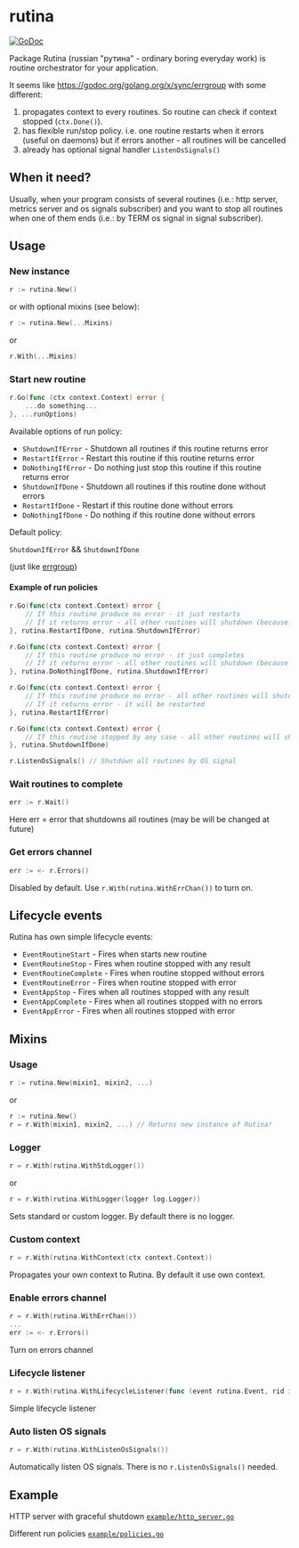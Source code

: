 # rutina

[![GoDoc](https://godoc.org/github.com/neonxp/rutina?status.svg)](https://godoc.org/github.com/neonxp/rutina)

Package Rutina (russian "рутина" - ordinary boring everyday work) is routine orchestrator for your application.

It seems like https://godoc.org/golang.org/x/sync/errgroup with some different:

1) propagates context to every routines. So routine can check if context stopped (`ctx.Done()`).
2) has flexible run/stop policy. i.e. one routine restarts when it errors (useful on daemons) but if errors another - all routines will be cancelled 
3) already has optional signal handler `ListenOsSignals()`

## When it need?

Usually, when your program consists of several routines (i.e.: http server, metrics server and os signals subscriber) and you want to stop all routines when one of them ends (i.e.: by TERM os signal in signal subscriber).

## Usage

### New instance

```go
r := rutina.New()
```

or with optional mixins (see below):

```go
r := rutina.New(...Mixins)
```
or
```go 
r.With(...Mixins)
```

### Start new routine

```go
r.Go(func (ctx context.Context) error {
    ...do something...
}, ...runOptions)
```

Available options of run policy:

* `ShutdownIfError` - Shutdown all routines if this routine returns error
* `RestartIfError` - Restart this routine if this routine returns error
* `DoNothingIfError` - Do nothing just stop this routine if this routine returns error
* `ShutdownIfDone` - Shutdown all routines if this routine done without errors
* `RestartIfDone` - Restart if this routine done without errors
* `DoNothingIfDone` - Do nothing if this routine done without errors

Default policy:

`ShutdownIfError` && `ShutdownIfDone`

(just like [errgroup](https://godoc.org/golang.org/x/sync/errgroup)) 

#### Example of run policies

```go
r.Go(func(ctx context.Context) error {
	// If this routine produce no error - it just restarts
	// If it returns error - all other routines will shutdown (because context cancels)
}, rutina.RestartIfDone, rutina.ShutdownIfError)

r.Go(func(ctx context.Context) error {
	// If this routine produce no error - it just completes
	// If it returns error - all other routines will shutdown (because context cancels)
}, rutina.DoNothingIfDone, rutina.ShutdownIfError)

r.Go(func(ctx context.Context) error {
	// If this routine produce no error - all other routines will shutdown (because context cancels)
	// If it returns error - it will be restarted
}, rutina.RestartIfError)

r.Go(func(ctx context.Context) error {
	// If this routine stopped by any case - all other routines will shutdown (because context cancels)
}, rutina.ShutdownIfDone)

r.ListenOsSignals() // Shutdown all routines by OS signal
```

### Wait routines to complete

```go
err := r.Wait()
```

Here err = error that shutdowns all routines (may be will be changed at future)

### Get errors channel

```go
err := <- r.Errors()
```

Disabled by default. Use `r.With(rutina.WithErrChan())` to turn on.

## Lifecycle events

Rutina has own simple lifecycle events:

* `EventRoutineStart` - Fires when starts new routine
* `EventRoutineStop` - Fires when routine stopped with any result 
* `EventRoutineComplete` - Fires when routine stopped without errors
* `EventRoutineError` - Fires when routine stopped with error
* `EventAppStop` - Fires when all routines stopped with any result
* `EventAppComplete` - Fires when all routines stopped with no errors
* `EventAppError` - Fires when all routines stopped with error

## Mixins

### Usage

```go
r := rutina.New(mixin1, mixin2, ...)
```
or
```go
r := rutina.New()
r = r.With(mixin1, mixin2, ...) // Returns new instance of Rutina!
```

### Logger

```go 
r = r.With(rutina.WithStdLogger())
``` 
or 
```go 
r = r.With(rutina.WithLogger(logger log.Logger))
```

Sets standard or custom logger. By default there is no logger.

### Custom context

```go
r = r.With(rutina.WithContext(ctx context.Context))
````

Propagates your own context to Rutina. By default it use own context. 

### Enable errors channel

```go
r = r.With(rutina.WithErrChan())
...
err := <- r.Errors()
```

Turn on errors channel

### Lifecycle listener

```go
r = r.With(rutina.WithLifecycleListener(func (event rutina.Event, rid int) { ... }))
```

Simple lifecycle listener

### Auto listen OS signals

```go
r = r.With(rutina.WithListenOsSignals())
```

Automatically listen OS signals. There is no `r.ListenOsSignals()` needed.

## Example

HTTP server with graceful shutdown [`example/http_server.go`](https://github.com/NeonXP/rutina/blob/master/example/http_server.go)

Different run policies [`example/policies.go`](https://github.com/NeonXP/rutina/blob/master/example/policies.go)
